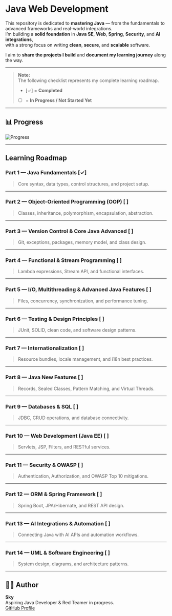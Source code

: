 # Java Web Development

This repository is dedicated to **mastering Java** — from the fundamentals to advanced frameworks and real-world integrations.  
I’m building a **solid foundation** in **Java SE**, **Web**, **Spring**, **Security**, and **AI integrations**,  
with a strong focus on writing **clean**, **secure**, and **scalable** software.

I aim to **share the projects I build** and **document my learning journey** along the way.

---

> **Note:**  
> The following checklist represents my complete learning roadmap.  
> - [✓] = **Completed**  
> - [ ] = **In Progress / Not Started Yet**

---

## 📊 Progress
![Progress](https://img.shields.io/badge/Progress-7.14%25-brightgreen?style=for-the-badge&logo=java)

---

## Learning Roadmap

### Part 1 — Java Fundamentals [✓]
> Core syntax, data types, control structures, and project setup.

---

### Part 2 — Object-Oriented Programming (OOP) [ ]
> Classes, inheritance, polymorphism, encapsulation, abstraction.

---

### Part 3 — Version Control & Core Java Advanced [ ]
> Git, exceptions, packages, memory model, and class design.

---

### Part 4 — Functional & Stream Programming [ ]
> Lambda expressions, Stream API, and functional interfaces.

---

### Part 5 — I/O, Multithreading & Advanced Java Features [ ]
> Files, concurrency, synchronization, and performance tuning.

---

### Part 6 — Testing & Design Principles [ ]
> JUnit, SOLID, clean code, and software design patterns.

---

### Part 7 — Internationalization [ ]
> Resource bundles, locale management, and i18n best practices.

---

### Part 8 — Java New Features [ ]
> Records, Sealed Classes, Pattern Matching, and Virtual Threads.

---

### Part 9 — Databases & SQL [ ]
> JDBC, CRUD operations, and database connectivity.

---

### Part 10 — Web Development (Java EE) [ ]
> Servlets, JSP, Filters, and RESTful services.

---

### Part 11 — Security & OWASP [ ]
> Authentication, Authorization, and OWASP Top 10 mitigations.

---

### Part 12 — ORM & Spring Framework [ ]
> Spring Boot, JPA/Hibernate, and REST API design.

---

### Part 13 — AI Integrations & Automation [ ]
> Connecting Java with AI APIs and automation workflows.

---

### Part 14 — UML & Software Engineering [ ]
> System design, diagrams, and architecture patterns.

---

## 🧑‍💻 Author
**Sky**  
Aspiring Java Developer & Red Teamer in progress.  
[GitHub Profile](https://github.com/SkyCyberCode)
